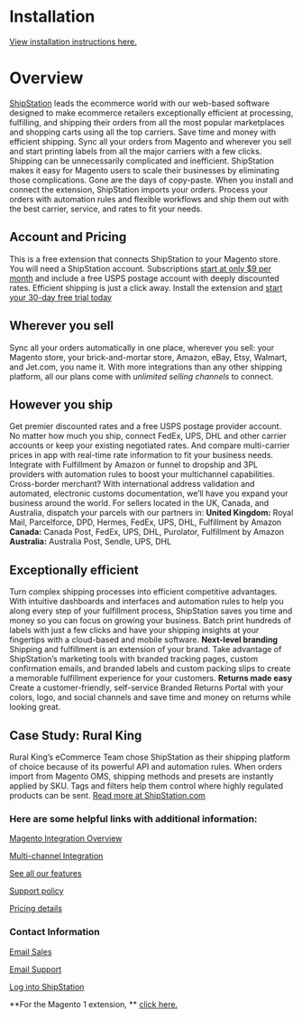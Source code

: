 # Installation
[View installation instructions here.](/Api)

# Overview
 [ShipStation](https://www.shipstation.com/)  leads the ecommerce world with our web-based software designed to make ecommerce retailers exceptionally efficient at processing, fulfilling, and shipping their orders from all the most popular marketplaces and shopping carts using all the top carriers.
Save time and money with efficient shipping. Sync all your orders from Magento and wherever you sell and start printing labels from all the major carriers with a few clicks.
Shipping can be unnecessarily complicated and inefficient. ShipStation makes it easy for Magento users to scale their businesses by eliminating those complications. Gone are the days of copy-paste. When you install and connect the extension, ShipStation imports your orders. Process your orders with automation rules and flexible workflows and ship them out with the best carrier, service, and rates to fit your needs.
 
## Account and Pricing
This is a free extension that connects ShipStation to your Magento store. You will need a ShipStation account. Subscriptions [start at only $9 per month](https://www.shipstation.com/pricing/)  and include a free USPS postage account with deeply discounted rates.
Efficient shipping is just a click away. Install the extension and  [start your 30-day free trial today](https://www.shipstation.com/) 
 
## Wherever you sell
Sync all your orders automatically in one place, wherever you sell: your Magento store, your brick-and-mortar store, Amazon, eBay, Etsy, Walmart, and Jet.com, you name it. With more integrations than any other shipping platform, all our plans come with *unlimited selling channels* to connect.
 
## However you ship
Get premier discounted rates and a free USPS postage provider account. No matter how much you ship, connect FedEx, UPS, DHL and other carrier accounts or keep your existing negotiated rates. And compare multi-carrier prices in app with real-time rate information to fit your business needs.
Integrate with Fulfillment by Amazon or funnel to dropship and 3PL providers with automation rules to boost your multichannel capabilities.
Cross-border merchant? With international address validation and automated, electronic customs documentation, we’ll have you expand your business around the world. For sellers located in the UK, Canada, and Australia, dispatch your parcels with our partners in:
**United Kingdom:** Royal Mail, Parcelforce, DPD, Hermes, FedEx, UPS, DHL, Fulfillment by Amazon
**Canada:** Canada Post, FedEx, UPS, DHL, Purolator, Fulfillment by Amazon
**Australia:** Australia Post, Sendle, UPS, DHL
 
## Exceptionally efficient
Turn complex shipping processes into efficient competitive advantages. With intuitive dashboards and interfaces and automation rules to help you along every step of your fulfillment process, ShipStation saves you time and money so you can focus on growing your business.
Batch print hundreds of labels with just a few clicks and have your shipping insights at your fingertips with a cloud-based and mobile software.
**Next-level branding**
Shipping and fulfillment is an extension of your brand. Take advantage of ShipStation’s marketing tools with branded tracking pages, custom confirmation emails, and branded labels and custom packing slips to create a memorable fulfillment experience for your customers.
**Returns made easy**
Create a customer-friendly, self-service Branded Returns Portal with your colors, logo, and social channels and save time and money on returns while looking great.
 
## Case Study: Rural King
Rural King’s eCommerce Team chose ShipStation as their shipping platform of choice because of its powerful API and automation rules. When orders import from Magento OMS, shipping methods and presets are instantly applied by SKU. Tags and filters help them control where highly regulated products can be sent. 
 [Read more at ShipStation.com](https://www.shipstation.com/stories/rural-king/) 

### Here are some helpful links with additional information:
 [Magento Integration Overview](http://www.shipstation.com/partners/magento/) 

 [Multi-channel Integration](http://www.shipstation.com/partners/) 

 [See all our features](http://www.shipstation.com/features/) 

 [Support policy](http://www.shipstation.com/Support-Policy/) 

 [Pricing details](http://www.shipstation.com/pricing) 

### Contact Information
 [Email Sales](mailto:sales@shipstation.com)

 [Email Support](mailto:support@shipstation.com)

 [Log into ShipStation](https://app.shipstation.com/)

**For the Magento 1 extension,  ** [click here.](https://marketplace.magento.com/auctane-shipstation.html) 
